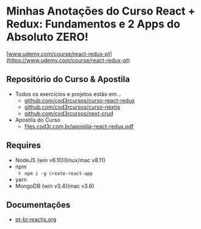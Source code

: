# Minhas Anotações do Curso React + Redux: Fundamentos e 2 Apps do Absoluto ZERO!

[www.udemy.com/course/react-redux-pt](https://www.udemy.com/course/react-redux-pt)

## Repositório do Curso & Apostila

- Todos os exercícios e projetos estão em...
  - [github.com/cod3rcursos/curso-react-redux](https://github.com/cod3rcursos/curso-react-redux)
  - [github.com/cod3rcursos/curso-nextjs](https://github.com/cod3rcursos/curso-nextjs)
  - [github.com/cod3rcursos/next-crud](https://github.com/cod3rcursos/next-crud)
- Apostila do Curso
  - [files.cod3r.com.br/apostila-react-redux.pdf](http://files.cod3r.com.br/apostila-react-redux.pdf)

## Requires

- NodeJS (win v6.10)(linux/mac v8.11)
- npm
  - `npm i -g create-react-app`
- yarn
- MongoDB (win v3.4)(mac v3.6)

## Documentações

- [pt-br.reactjs.org](https://pt-br.reactjs.org/)
